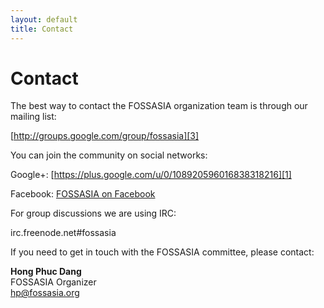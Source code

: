 ```yaml
---
layout: default
title: Contact
---
```

# Contact

The best way to contact the FOSSASIA organization team is through our mailing list:

[http://groups.google.com/group/fossasia][3]

You can join the community on social networks:

Google+: [https://plus.google.com/u/0/108920596016838318216][1]

Facebook: [FOSSASIA on Facebook][4]

For group discussions we are using IRC:

irc.freenode.net#fossasia

If you need to get in touch with the FOSSASIA committee, please contact:

**Hong Phuc Dang**  
FOSSASIA Organizer  
[hp@fossasia.org][2]

[1]: https://plus.google.com/u/0/108920596016838318216/
[2]: mailto:hp@fossasia.org
[3]: http://groups.google.com/group/fossasia
[4]: https://www.facebook.com/fossasia
